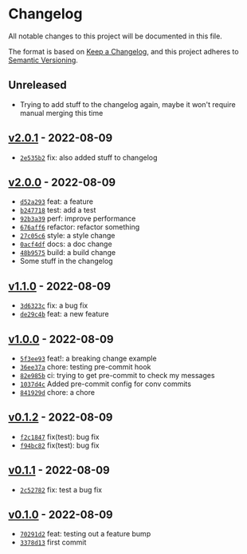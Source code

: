 # Changelog

All notable changes to this project will be documented in this file.

The format is based on [Keep a Changelog](https://keepachangelog.com/en/1.0.0/), and this project adheres to [Semantic Versioning](https://semver.org/spec/v2.0.0.html).

## Unreleased

- Trying to add stuff to the changelog again, maybe it won't require manual merging this time

## [v2.0.1](https://github.com/jhugon/ConventionalCommitsDummyRepo/releases/tag/v2.0.1) - 2022-08-09

- [`2e535b2`](https://github.com/jhugon/ConventionalCommitsDummyRepo/commit/2e535b288205aa293c6ed8678e776de005515a90) fix: also added stuff to changelog

## [v2.0.0](https://github.com/jhugon/ConventionalCommitsDummyRepo/releases/tag/v2.0.0) - 2022-08-09

- [`d52a293`](https://github.com/jhugon/ConventionalCommitsDummyRepo/commit/d52a2932af9636aecd69fc2d3964342f732f5c6f) feat: a feature
- [`b247718`](https://github.com/jhugon/ConventionalCommitsDummyRepo/commit/b247718b76260bbc2e45692c91cd69d662b145ac) test: add a test
- [`92b3a39`](https://github.com/jhugon/ConventionalCommitsDummyRepo/commit/92b3a39c4944d7d752f36672e2f9fdc67339b6de) perf: improve performance
- [`676aff6`](https://github.com/jhugon/ConventionalCommitsDummyRepo/commit/676aff65c67c03c30f00d62cf5f6316b8acaf7b8) refactor: refactor something
- [`27c05c6`](https://github.com/jhugon/ConventionalCommitsDummyRepo/commit/27c05c6da269165974469c189cfda3aa2d6f22dc) style: a style change
- [`0acf4df`](https://github.com/jhugon/ConventionalCommitsDummyRepo/commit/0acf4df17b838a328bacb4c3a25dd2face9f5963) docs: a doc change
- [`48b9575`](https://github.com/jhugon/ConventionalCommitsDummyRepo/commit/48b957510684d4aaa02af4a65fc0d44da0b8172c) build: a build change
- Some stuff in the changelog

## [v1.1.0](https://github.com/jhugon/ConventionalCommitsDummyRepo/releases/tag/v1.1.0) - 2022-08-09

- [`3d6323c`](https://github.com/jhugon/ConventionalCommitsDummyRepo/commit/3d6323c24de5ad160c673b0f790f7cbf58dbcb3d) fix: a bug fix
- [`de29c4b`](https://github.com/jhugon/ConventionalCommitsDummyRepo/commit/de29c4bbf922f3ae92ce1413cb2f72eb10357b45) feat: a new feature

## [v1.0.0](https://github.com/jhugon/ConventionalCommitsDummyRepo/releases/tag/v1.0.0) - 2022-08-09

- [`5f3ee93`](https://github.com/jhugon/ConventionalCommitsDummyRepo/commit/5f3ee931aa755f13eeb92cbfdad0721f6ba8ef5d) feat!: a breaking change example
- [`36ee37a`](https://github.com/jhugon/ConventionalCommitsDummyRepo/commit/36ee37ad45907e62121b24a088dbd5aae6d999ea) chore: testing pre-commit hook
- [`82e985b`](https://github.com/jhugon/ConventionalCommitsDummyRepo/commit/82e985bfadafeb45f0c328614bf0d9aa4cb75cdb) ci: trying to get pre-commit to check my messages
- [`1037d4c`](https://github.com/jhugon/ConventionalCommitsDummyRepo/commit/1037d4c23815090d45133b47850a4e3efe5e132b) Added pre-commit config for conv commits
- [`841929d`](https://github.com/jhugon/ConventionalCommitsDummyRepo/commit/841929d7187aa6471e3d1f721121914c5ac1d6ad) chore: a chore

## [v0.1.2](https://github.com/jhugon/ConventionalCommitsDummyRepo/releases/tag/v0.1.2) - 2022-08-09

- [`f2c1847`](https://github.com/jhugon/ConventionalCommitsDummyRepo/commit/f2c184741f35c1a47bd1d5263ea3567e110ee1fe) fix(test): bug fix
- [`f94bc82`](https://github.com/jhugon/ConventionalCommitsDummyRepo/commit/f94bc82f8be4cb43980545680c2674961a407a38) fix(test): bug fix

## [v0.1.1](https://github.com/jhugon/ConventionalCommitsDummyRepo/releases/tag/v0.1.1) - 2022-08-09

- [`2c52782`](https://github.com/jhugon/ConventionalCommitsDummyRepo/commit/2c527825d8d9371693de89235a874e09ff6ae7f7) fix: test a bug fix

## [v0.1.0](https://github.com/jhugon/ConventionalCommitsDummyRepo/releases/tag/v0.1.0) - 2022-08-09

- [`70291d2`](https://github.com/jhugon/ConventionalCommitsDummyRepo/commit/70291d22dc476316b94684ce903a3416b7d1c4f4) feat: testing out a feature bump
- [`3378d13`](https://github.com/jhugon/ConventionalCommitsDummyRepo/commit/3378d13e4cc497d4d98026254618ca741d461046) first commit
